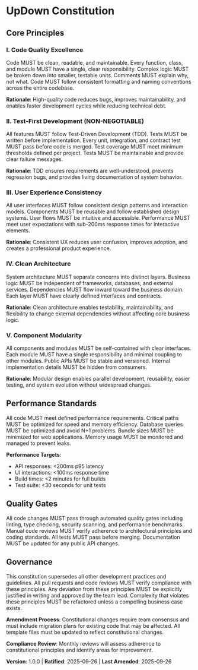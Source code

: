 <!--
Sync Impact Report:
Version change: [NEW] → 1.0.0
List of modified principles: Initial constitution creation
Added sections: All sections (new constitution)
Removed sections: None
Templates requiring updates:
  ✅ plan-template.md updated (Constitution Check section references constitution file)
  ✅ spec-template.md compatible (no constitutional constraints on specs)
  ✅ tasks-template.md compatible (task generation follows constitutional principles)
Follow-up TODOs: None - all placeholders filled
-->

# UpDown Constitution

## Core Principles

### I. Code Quality Excellence
Code MUST be clean, readable, and maintainable. Every function, class, and module MUST have a single, clear responsibility. Complex logic MUST be broken down into smaller, testable units. Comments MUST explain why, not what. Code MUST follow consistent formatting and naming conventions across the entire codebase.

**Rationale**: High-quality code reduces bugs, improves maintainability, and enables faster development cycles while reducing technical debt.

### II. Test-First Development (NON-NEGOTIABLE)
All features MUST follow Test-Driven Development (TDD). Tests MUST be written before implementation. Every unit, integration, and contract test MUST pass before code is merged. Test coverage MUST meet minimum thresholds defined per project. Tests MUST be maintainable and provide clear failure messages.

**Rationale**: TDD ensures requirements are well-understood, prevents regression bugs, and provides living documentation of system behavior.

### III. User Experience Consistency
All user interfaces MUST follow consistent design patterns and interaction models. Components MUST be reusable and follow established design systems. User flows MUST be intuitive and accessible. Performance MUST meet user expectations with sub-200ms response times for interactive elements.

**Rationale**: Consistent UX reduces user confusion, improves adoption, and creates a professional product experience.

### IV. Clean Architecture
System architecture MUST separate concerns into distinct layers. Business logic MUST be independent of frameworks, databases, and external services. Dependencies MUST flow inward toward the business domain. Each layer MUST have clearly defined interfaces and contracts.

**Rationale**: Clean architecture enables testability, maintainability, and flexibility to change external dependencies without affecting core business logic.

### V. Component Modularity
All components and modules MUST be self-contained with clear interfaces. Each module MUST have a single responsibility and minimal coupling to other modules. Public APIs MUST be stable and versioned. Internal implementation details MUST be hidden from consumers.

**Rationale**: Modular design enables parallel development, reusability, easier testing, and system evolution without widespread changes.

## Performance Standards

All code MUST meet defined performance requirements. Critical paths MUST be optimized for speed and memory efficiency. Database queries MUST be optimized and avoid N+1 problems. Bundle sizes MUST be minimized for web applications. Memory usage MUST be monitored and managed to prevent leaks.

**Performance Targets**:
- API responses: <200ms p95 latency
- UI interactions: <100ms response time
- Build times: <2 minutes for full builds
- Test suite: <30 seconds for unit tests

## Quality Gates

All code changes MUST pass through automated quality gates including linting, type checking, security scanning, and performance benchmarks. Manual code reviews MUST verify adherence to architectural principles and coding standards. All tests MUST pass before merging. Documentation MUST be updated for any public API changes.

## Governance

This constitution supersedes all other development practices and guidelines. All pull requests and code reviews MUST verify compliance with these principles. Any deviation from these principles MUST be explicitly justified in writing and approved by the team lead. Complexity that violates these principles MUST be refactored unless a compelling business case exists.

**Amendment Process**: Constitutional changes require team consensus and must include migration plans for existing code that may be affected. All template files must be updated to reflect constitutional changes.

**Compliance Review**: Monthly reviews will assess adherence to constitutional principles and identify areas for improvement.

**Version**: 1.0.0 | **Ratified**: 2025-09-26 | **Last Amended**: 2025-09-26